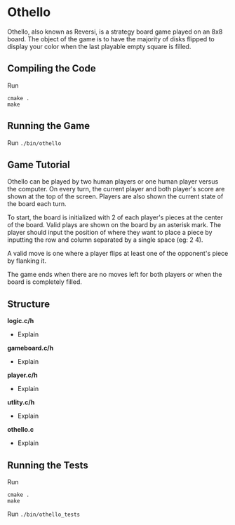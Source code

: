 # Othello

Othello, also known as Reversi, is a strategy board game played on an 8x8 board. The object of the game is to have the majority of disks flipped to display your color when the last playable empty square is filled.

## Compiling the Code
Run

```
cmake .
make
```

## Running the Game

Run `./bin/othello`

## Game Tutorial
Othello can be played by two human players or one human player versus the computer. On every turn, the current player and both player's score are shown at the top of the screen. Players are also shown the current state of the board each turn. 

To start, the board is initialized with 2 of each player's pieces at the center of the board. Valid plays are shown on the board by an asterisk mark. The player should input the position of where they want to place a piece by inputting the row and column separated by a single space (eg: 2 4).

A valid move is one where a player flips at least one of the opponent's piece by flanking it.

The game ends when there are no moves left for both players or when the board is completely filled.

## Structure
**logic.c/h**
* Explain

**gameboard.c/h**
* Explain

**player.c/h**
* Explain

**utlity.c/h**
* Explain

**othello.c**
* Explain

## Running the Tests

Run

```
cmake .
make

```
Run `./bin/othello_tests`

